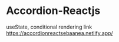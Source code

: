 # Accordion-Reactjs
useState, conditional rendering
link https://accordionreactsebaanea.netlify.app/
